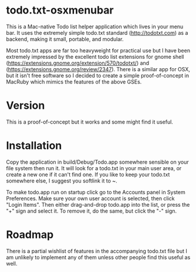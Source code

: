 todo.txt-osxmenubar
===================

This is a Mac-native Todo list helper application which lives in your menu bar. It uses the extremely simple todo.txt standard (http://todotxt.com) as a backend, making it small, portable, and modular.

Most todo.txt apps are far too heavyweight for practical use but I have been extremely impressed by the excellent todo list extensions for gnome shell (https://extensions.gnome.org/extension/570/todotxt/) and (https://extensions.gnome.org/review/2347). There is a similar app for OSX, but it isn't free software so I decided to create a simple proof-of-concept in MacRuby which mimics the features of the above GSEs.

Version
=======
This is a proof-of-concept but it works and some might find it useful.

Installation
============
Copy the application in build/Debug/Todo.app somewhere sensible on your file system then run it. It will look for a todo.txt in your main user area, or create a new one if it can't find one. If you like to keep your todo.txt somewhere else, I suggest you softlink it to ~. 

To make todo.app run on startup click go to the Accounts panel in System Preferences. Make sure your own user account is selected, then click "Login Items". Then either drag-and-drop todo.app into the list, or press the "+" sign and select it. To remove it, do the same, but click the "-" sign.

Roadmap
=======
There is a partial wishlist of features in the accompanying todo.txt file but I am unlikely to implement any of them unless other people find this useful as well.